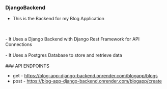 ### DjangoBackend
- This is the Backend for my Blog Application
<br>
<br>
- It Uses a Django Backend with Django Rest Framework for API Connections
<br> <br>
- It Uses a Postgres Database to store and retrieve data
<br> <br>
### API ENDPOINTS

- get - https://blog-app-django-backend.onrender.com/blogapp/blogs
- post - https://blog-app-django-backend.onrender.com/blogapp/create
